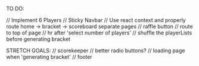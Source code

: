 TO DO:

// Implement 6 Players
// Sticky Navbar
// Use react context and properly route home -> bracket -> scoreboard separate pages
// raffle button
// route to top of page
// hr after 'select number of players'
// shuffle the playerLists before generating bracket

STRETCH GOALS:
// scorekeeper
// better radio buttons?
// loading page when 'generating bracket'
// footer